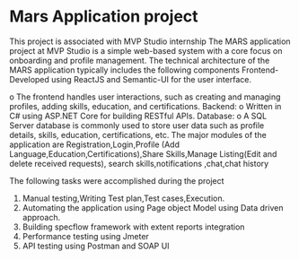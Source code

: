 # Mars Application project 
This project is associated with MVP Studio internship
The MARS application project at MVP Studio is a simple web-based system with a core focus on onboarding and profile management. 
The technical architecture of the MARS application typically includes the following components
Frontend-Developed using ReactJS and Semantic-UI for the user interface.


o	The frontend handles user interactions, such as creating and managing profiles, adding skills, education, and certifications.
	Backend:
o	Written in C# using ASP.NET Core for building RESTful APIs.
	Database:
o	A SQL Server database is commonly used to store user data such as profile details, skills, education, certifications, etc.
The major modules of the application are Registration,Login,Profile (Add Language,Education,Certifications),Share Skills,Manage Listing(Edit and delete received requests),
search skills,notifications ,chat,chat history

The following tasks were accomplished during the project
1) Manual testing,Writing Test plan,Test cases,Execution.
2) Automating the application using Page object Model using Data driven approach. 
2) Building specflow framework with extent reports integration
3) Performance testing using Jmeter
4) API testing using Postman and SOAP UI


 
